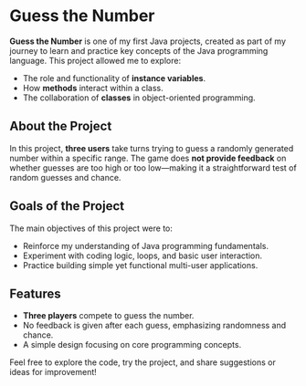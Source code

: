 # Guess the Number

**Guess the Number** is one of my first Java projects, created as part of my journey to learn and practice key concepts of the Java programming language. This project allowed me to explore:

- The role and functionality of **instance variables**.
- How **methods** interact within a class.
- The collaboration of **classes** in object-oriented programming.

## About the Project

In this project, **three users** take turns trying to guess a randomly generated number within a specific range. The game does **not provide feedback** on whether guesses are too high or too low—making it a straightforward test of random guesses and chance.

## Goals of the Project

The main objectives of this project were to:

- Reinforce my understanding of Java programming fundamentals.
- Experiment with coding logic, loops, and basic user interaction.
- Practice building simple yet functional multi-user applications.

## Features

- **Three players** compete to guess the number.
- No feedback is given after each guess, emphasizing randomness and chance.
- A simple design focusing on core programming concepts.

Feel free to explore the code, try the project, and share suggestions or ideas for improvement!
